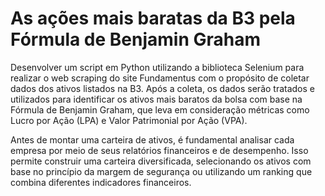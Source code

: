 # As ações mais baratas da B3 pela Fórmula de Benjamin Graham

Desenvolver um script em Python utilizando a biblioteca Selenium para realizar o web scraping do site Fundamentus com o propósito de coletar dados dos ativos listados na B3. Após a coleta, os dados serão tratados e utilizados para identificar os ativos mais baratos da bolsa com base na Fórmula de Benjamin Graham, que leva em consideração métricas como Lucro por Ação (LPA) e Valor Patrimonial por Ação (VPA).

Antes de montar uma carteira de ativos, é fundamental analisar cada empresa por meio de seus relatórios financeiros e de desempenho. Isso permite construir uma carteira diversificada, selecionando os ativos com base no princípio da margem de segurança ou utilizando um ranking que combina diferentes indicadores financeiros.
